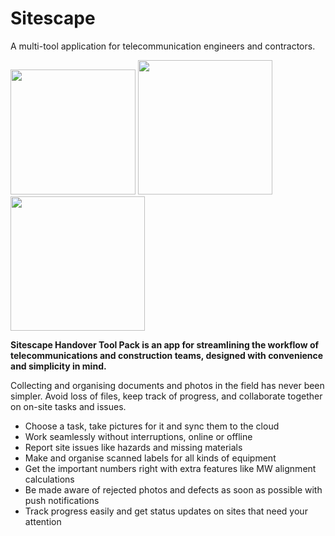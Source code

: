 # Sitescape
A multi-tool application for telecommunication engineers and contractors.



<p float="left">
  <img src="https://i.imgur.com/9frgKdi.png" width="200" />
  <img src="https://i.imgur.com/8DMb8Jz.png" width="215" /> 
  <img src="https://i.imgur.com/40L3yzu.png" width="215" />
</p>

**Sitescape Handover Tool Pack is an app for streamlining the workflow of telecommunications and construction teams, designed with convenience and simplicity in mind.**

Collecting and organising documents and photos in the field has never been simpler. Avoid loss of files, keep track of progress, and collaborate together on on-site tasks and issues.

* Choose a task, take pictures for it and sync them to the cloud
* Work seamlessly without interruptions, online or offline
* Report site issues like hazards and missing materials
* Make and organise scanned labels for all kinds of equipment
* Get the important numbers right with extra features like MW alignment calculations
* Be made aware of rejected photos and defects as soon as possible with push notifications
* Track progress easily and get status updates on sites that need your attention

